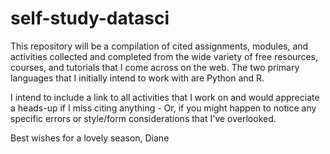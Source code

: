 self-study-datasci
==================
This repository will be a compilation of cited assignments, modules, and activities collected and
completed from the wide variety of free resources, courses, and tutorials that I come across on the web. 
The two primary languages that I initially intend to work with are Python and R. 

I intend to include a link to all activities that I work on and would appreciate a heads-up if I miss citing anything - 
Or, if you might happen to notice any specific errors or style/form considerations that I've overlooked. 

Best wishes for a lovely season, 
Diane
